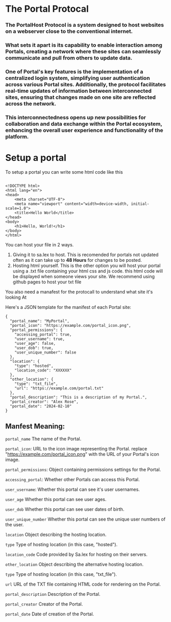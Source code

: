 # The Portal Protocal
### The PortalHost Protocol is a system designed to host websites on a webserver close to the conventional internet. 
### What sets it apart is its capability to enable interaction among Portals, creating a network where these sites can seamlessly communicate and pull from others to update data. 
### One of Portal's key features is the implementation of a centralized login system, simplifying user authentication across various Portal sites. Additionally, the protocol facilitates real-time updates of information between interconnected sites, ensuring that changes made on one site are reflected across the network. 
### This interconnectedness opens up new possibilities for collaboration and data exchange within the Portal ecosystem, enhancing the overall user experience and functionality of the platform.


# Setup a portal

To setup a portal you can write some html code like this
```

<!DOCTYPE html>
<html lang="en">
<head>
    <meta charset="UTF-8">
    <meta name="viewport" content="width=device-width, initial-scale=1.0">
    <title>Hello World</title>
</head>
<body>
    <h1>Hello, World!</h1>
</body>
</html>
```
You can host your file in 2 ways.

1. Giving it to sa.lex to host. This is recomended for portals not updated often as it can take up to **48 Hours** for changes to be posted.
2. Hosting html yourself. This is the other option you will host your portal using a .txt file containing your html css and js code. this html code will be displayed when someone views your site. We recommend using github pages to host your txt file

You also need a manafest for the protocall to understand what site it's looking At

Here's a JSON template for the manifest of each Portal site:

```
{
  "portal_name": "MyPortal",
  "portal_icon": "https://example.com/portal_icon.png",
  "portal_permissions": {
    "accessing_portal": true,
    "user_username": true,
    "user_age": false,
    "user_dob": true,
    "user_unique_number": false
  },
  "location": {
    "type": "hosted",
    "location_code": "XXXXXX"
  },
  "other_location": {
    "type": "txt_file",
    "url": "https://example.com/portal.txt"
  },
  "portal_description": "This is a description of my Portal.",
  "portal_creator": "Alex Rose",
  "portal_date": "2024-02-10"
}
```
## Manfest Meaning:

`portal_name` The name of the Portal.

`portal_icon`: URL to the icon image representing the Portal. replace "https://example.com/portal_icon.png" with the URL of your Portal's icon image.

`portal_permissions`: Object containing permissions settings for the Portal.

`accessing_portal`: Whether other Portals can access this Portal.

`user_username`: Whether this portal can see it's user usernames.

`user_age` Whether this portal can see user ages.

`user_dob` Whether this portal can see user dates of birth.

`user_unique_number` Whether this portal can see the unique user numbers of the user.

`location` Object describing the hosting location.

`type` Type of hosting location (in this case, "hosted").

`location_code` Code provided by Sa.lex for hosting on their servers.

`other_location` Object describing the alternative hosting location.

`type` Type of hosting location (in this case, "txt_file").

`url` URL of the TXT file containing HTML code for rendering on the Portal.

`portal_description` Description of the Portal.

`portal_creator` Creator of the Portal.

`portal_date` Date of creation of the Portal.
